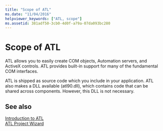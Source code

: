 ```yaml
---
title: "Scope of ATL"
ms.date: "11/04/2016"
helpviewer_keywords: ["ATL, scope"]
ms.assetid: 381adf50-3cb0-4d0f-a79a-07da093bc280
---
```

# Scope of ATL

ATL allows you to easily create COM objects, Automation servers, and ActiveX controls. ATL provides built-in support for many of the fundamental COM interfaces.

ATL is shipped as source code which you include in your application. ATL also makes a DLL available (atl90.dll), which contains code that can be shared across components. However, this DLL is not necessary.

## See also

[Introduction to ATL](../atl/introduction-to-atl.md)<br/>
[ATL Project Wizard](../atl/reference/atl-project-wizard.md)
